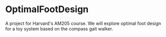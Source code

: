 # OptimalFootDesign
A project for Harvard's AM205 course. We will explore optimal foot design for a toy system based on the compass gait walker.
